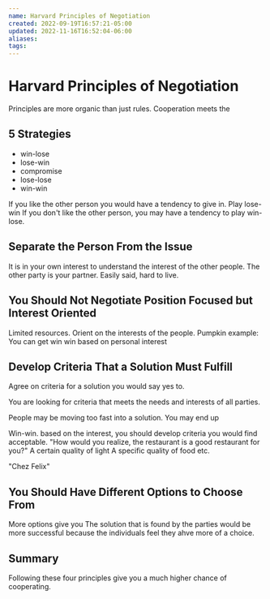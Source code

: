 ```yaml
---
name: Harvard Principles of Negotiation
created: 2022-09-19T16:57:21-05:00
updated: 2022-11-16T16:52:04-06:00
aliases: 
tags: 
---
```

# Harvard Principles of Negotiation

Principles are more organic than just rules.
Cooperation meets the 

## 5 Strategies
- win-lose
- lose-win
- compromise
- lose-lose
- win-win

If you like the other person you would have a tendency to give in.  Play lose-win
If you don't like the other person, you may have a tendency to play win-lose.

## Separate the Person From the Issue
It is in your own interest to understand the interest of the other people.
The other party is your partner.  Easily said, hard to live.

## You Should Not Negotiate Position Focused but Interest Oriented
Limited resources.  Orient on the interests of the people.
Pumpkin example: 
You can get win win based on personal interest

## Develop Criteria That a Solution Must Fulfill
Agree on criteria for a solution you would say yes to.

You are looking for criteria that meets the needs and interests of all parties.

People may be moving too fast into a solution.  You may end up 

Win-win.  based on the interest, you should develop criteria you would find acceptable.
"How would you realize, the restaurant is a good restaurant for you?"
	A certain quality of light
	A specific quality of food
	etc.

"Chez Felix"

## You Should Have Different Options to Choose From
More options give you
The solution that is found by the parties would be more successful because the individuals feel they ahve more of a choice.

## Summary

Following these four principles give you a much higher chance of cooperating.
